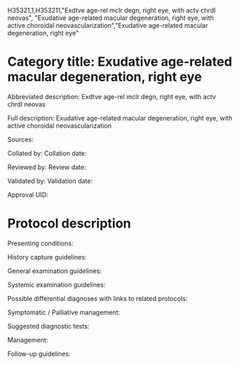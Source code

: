 H35321,1,H353211,"Exdtve age-rel mclr degn, right eye, with actv chrdl neovas", "Exudative age-related macular degeneration, right eye, with active choroidal neovascularization","Exudative age-related macular degeneration, right eye"
# Category title: Exudative age-related macular degeneration, right eye

Abbreviated description: Exdtve age-rel mclr degn, right eye, with actv chrdl neovas

Full description: Exudative age-related macular degeneration, right eye, with active choroidal neovascularization

Sources:

Collated by:
Collation date:

Reviewed by:
Review date:

Validated by:
Validation date:

Approval UID:

# Protocol description

Presenting conditions:

History capture guidelines:

General examination guidelines:

Systemic examination guidelines:

Possible differential diagnoses with links to related protocols:

Symptomatic / Palliative management:

Suggested diagnostic tests:

Management:

Follow-up guidelines:
